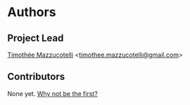 # Authors

## Project Lead
[Timothée Mazzucotelli](https://github.com/pawamoy) &lt;timothee.mazzucotelli@gmail.com&gt;

## Contributors
None yet. [Why not be the first?](CONTRIBUTING.md)
